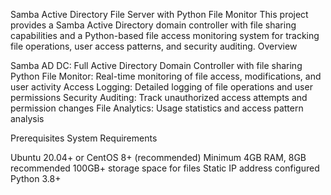 Samba Active Directory File Server with Python File Monitor
This project provides a Samba Active Directory domain controller with file sharing capabilities and a Python-based file access monitoring system for tracking file operations, user access patterns, and security auditing.
Overview

Samba AD DC: Full Active Directory Domain Controller with file sharing
Python File Monitor: Real-time monitoring of file access, modifications, and user activity
Access Logging: Detailed logging of file operations and user permissions
Security Auditing: Track unauthorized access attempts and permission changes
File Analytics: Usage statistics and access pattern analysis

Prerequisites
System Requirements

Ubuntu 20.04+ or CentOS 8+ (recommended)
Minimum 4GB RAM, 8GB recommended
100GB+ storage space for files
Static IP address configured
Python 3.8+
